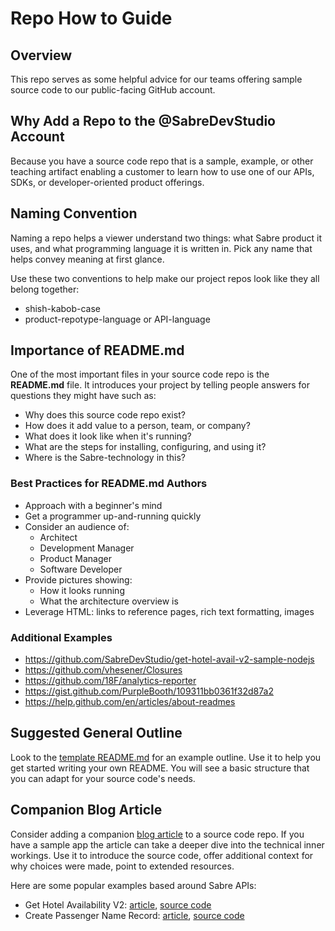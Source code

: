 # Repo How to Guide

## Overview

This repo serves as some helpful advice for our teams offering sample source code to our public-facing GitHub account.

## Why Add a Repo to the @SabreDevStudio Account

Because you have a source code repo that is a sample, example, or other teaching artifact enabling a customer to learn how to use one of our APIs, SDKs, or developer-oriented product offerings. 

## Naming Convention

Naming a repo helps a viewer understand two things: what Sabre product it uses, and what programming language it is written in. Pick any name that helps convey meaning at first glance. 

Use these two conventions to help make our project repos look like they all belong together:  

  * shish-kabob-case
  * product-repotype-language or API-language

## Importance of README.md

One of the most important files in your source code repo is the **README.md** file. It introduces your project by telling people answers for questions they might have such as:

* Why does this source code repo exist?
* How does it add value to a person, team, or company?
* What does it look like when it's running?
* What are the steps for installing, configuring, and using it?
* Where is the Sabre-technology in this?

### Best Practices for README.md Authors

* Approach with a beginner's mind
* Get a programmer up-and-running quickly
* Consider an audience of:
  * Architect
  * Development Manager
  * Product Manager
  * Software Developer
* Provide pictures showing: 
  * How it looks running
  * What the architecture overview is
* Leverage HTML: links to reference pages, rich text formatting, images

### Additional Examples
* https://github.com/SabreDevStudio/get-hotel-avail-v2-sample-nodejs
* https://github.com/vhesener/Closures
* https://github.com/18F/analytics-reporter
* https://gist.github.com/PurpleBooth/109311bb0361f32d87a2
* https://help.github.com/en/articles/about-readmes

## Suggested General Outline

Look to the [template README.md](./README%20template.md) for an example outline. Use it to help you get started writing your own README. You will see a basic structure that you can adapt for your source code's needs. 

## Companion Blog Article

Consider adding a companion [blog article](https://blog.developer.sabre.com/) to a source code repo. If you have a sample app the article can take a deeper dive into the technical inner workings. Use it to introduce the source code, offer additional context for why choices were made, point to extended resources.

Here are some popular examples based around Sabre APIs:

* Get Hotel Availability V2: [article](https://blog.developer.sabre.com/blog/2019/06/27/content-services-lodging-deep-dive-part-1-getting-availability/), [source code](https://github.com/SabreDevStudio/get-hotel-avail-v2-sample-nodejs)
* Create Passenger Name Record: [article](https://blog.developer.sabre.com/blog/2018/11/06/creating-passenger-name-record/), [source code](https://github.com/SabreDevStudio/create-passenger-name-record-sample-nodejs)

